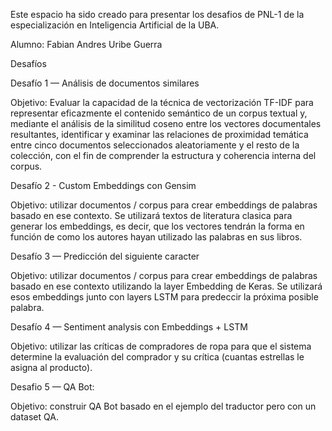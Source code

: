 Este espacio ha sido creado para presentar los desafios de PNL-1 de la especialización en Inteligencia Artificial de la UBA.

Alumno: Fabian Andres Uribe Guerra

Desafíos

Desafío 1 — Análisis de documentos similares

Objetivo: Evaluar la capacidad de la técnica de vectorización TF-IDF para representar eficazmente el contenido semántico de un corpus textual y, mediante el análisis de la similitud coseno entre los vectores documentales resultantes, identificar y examinar las relaciones de proximidad temática entre cinco documentos seleccionados aleatoriamente y el resto de la colección, con el fin de comprender la estructura y coherencia interna del corpus.

Desafío 2 - Custom Embeddings con Gensim

Objetivo: utilizar documentos / corpus para crear embeddings de palabras basado en ese contexto. Se utilizará textos de literatura clasica para generar los embeddings, es decir, que los vectores tendrán la forma en función de como los autores hayan utilizado las palabras en sus libros.

Desafío 3 — Predicción del siguiente caracter

Objetivo: utilizar documentos / corpus para crear embeddings de palabras basado en ese contexto utilizando la layer Embedding de Keras. Se utilizará esos embeddings junto con layers LSTM para predeccir la próxima posible palabra.

Desafío 4 — Sentiment analysis con Embeddings + LSTM

Objetivo: utilizar las críticas de compradores de ropa para que el sistema determine la evaluación del comprador y su crítica (cuantas estrellas le asigna al producto).

Desafio 5 — QA Bot: 

Objetivo: construir QA Bot basado en el ejemplo del traductor pero con un dataset QA.
